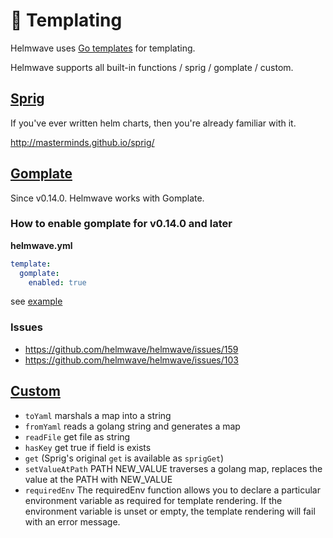 # 📄 Templating

Helmwave uses [Go templates](https://godoc.org/text/template) for templating.

Helmwave supports all built-in functions / sprig / gomplate / custom.


## [Sprig](https://godoc.org/github.com/Masterminds/sprig)

If you've ever written helm charts, then you're already familiar with it.

http://masterminds.github.io/sprig/

## [Gomplate](https://docs.gomplate.ca/)

Since v0.14.0. Helmwave works with Gomplate.

### How to enable gomplate for v0.14.0 and later

**helmwave.yml**

```yaml
template:
  gomplate:
    enabled: true
```

see [example](https://helmwave.github.io/docs/0.16.x/examples/aws-sm/)


### Issues

- https://github.com/helmwave/helmwave/issues/159
- https://github.com/helmwave/helmwave/issues/103




## [Custom](https://github.com/helmwave/helmwave/blob/release-0.16.2/pkg/template/func.go)

- `toYaml` marshals a map into a string
- `fromYaml` reads a golang string and generates a map
- `readFile` get file as string
- `hasKey` get true if field is exists
- `get` (Sprig's original `get` is available as `sprigGet`)
- `setValueAtPath` PATH NEW_VALUE traverses a golang map, replaces the value at the PATH with NEW_VALUE
- `requiredEnv` The requiredEnv function allows you to declare a particular environment variable as required for
  template rendering. If the environment variable is unset or empty, the template rendering will fail with an error
  message.
